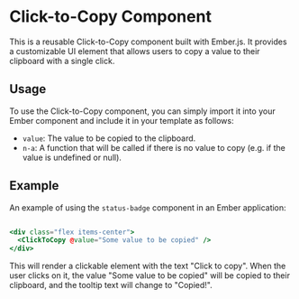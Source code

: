 # Click-to-Copy Component


This is a reusable Click-to-Copy component built with Ember.js. It provides a customizable UI element that allows users to copy a value to their clipboard with a single click.

## Usage

To use the Click-to-Copy component, you can simply import it into your Ember component and include it in your template as follows:

- `value`: The value to be copied to the clipboard.
- `n-a`: A function that will be called if there is no value to copy (e.g. if the value is undefined or null).

## Example

An example of using the `status-badge` component in an Ember application:

```hbs

<div class="flex items-center">
  <ClickToCopy @value="Some value to be copied" />
</div>

```

This will render a clickable element with the text "Click to copy". When the user clicks on it, the value "Some value to be copied" will be copied to their clipboard, and the tooltip text will change to "Copied!".


